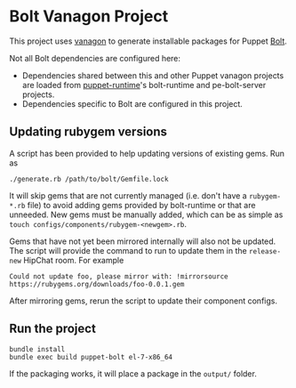 # Bolt Vanagon Project

This project uses [vanagon](https://github.com/puppetlabs/vanagon) to generate
installable packages for Puppet [Bolt](https://github.com/puppetlabs/bolt).

Not all Bolt dependencies are configured here:

- Dependencies shared between this and other Puppet vanagon projects are loaded from
  [puppet-runtime](https://github.com/puppetlabs/puppet-runtime)'s bolt-runtime and pe-bolt-server
  projects.
- Dependencies specific to Bolt are configured in this project.

## Updating rubygem versions

A script has been provided to help updating versions of existing gems. Run as
```
./generate.rb /path/to/bolt/Gemfile.lock
```

It will skip gems that are not currently managed (i.e. don't have a `rubygem-*.rb` file) to avoid
adding gems provided by bolt-runtime or that are unneeded. New gems must be manually added, which
can be as simple as `touch configs/components/rubygem-<newgem>.rb`.

Gems that have not yet been mirrored internally will also not be updated. The script will provide
the command to run to update them in the `release-new` HipChat room. For example
```
Could not update foo, please mirror with: !mirrorsource https://rubygems.org/downloads/foo-0.0.1.gem
```
After mirroring gems, rerun the script to update their component configs.

## Run the project

```
bundle install
bundle exec build puppet-bolt el-7-x86_64
```

If the packaging works, it will place a package in the `output/` folder.
